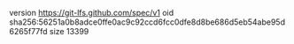 version https://git-lfs.github.com/spec/v1
oid sha256:56251a0b8adce0ffe0ac9c92ccd6fcc0dfe8d8be686d5eb54abe95d6265f77fd
size 13399
